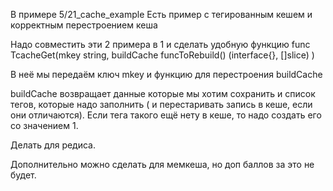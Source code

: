 В примере 5/21_cache_example
Есть пример с тегированным кешем и корректным перестроением кеша

Надо совместить эти 2 примера в 1 и сделать удобную функцию
func TcacheGet(mkey string, buildCache funcToRebuild() (interface{}, []slice) )

В неё мы передаём ключ mkey и функцию для перестроения buildCache

buildCache возвращает данные которые мы хотим сохранить и список тегов, которые надо заполнить ( и перестаривать запись в кеше, если они отличаются). Если тега такого ещё нету в кеше, то надо создать его со значением 1.

Делать для редиса.

Дополнительно можно сделать для мемкеша, но доп баллов за это не будет.
